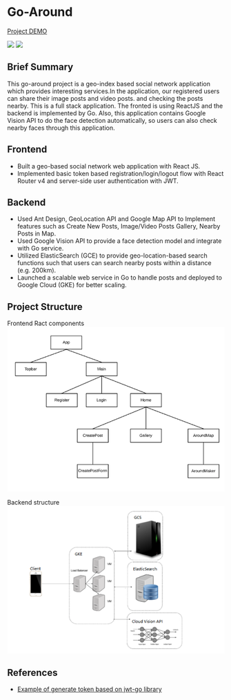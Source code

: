 # Go-Around

[Project DEMO](https://recordit.co/5yJRqMo8pb)

![](go-around.gif)
![](go-around2.gif)

## Brief Summary

This go-around project is a geo-index based social network application which provides interesting services.In the application, our registered users can share their image posts and video posts. and checking the posts nearby. This is a  full stack application. The fronted is  using ReactJS and the backend is implemented by Go. Also, this application contains Google Vision API to do the face detection automatically, so users can also check nearby faces through this application.

## Frontend

* Built a geo-based social network web application with React JS.
* Implemented basic token based registration/login/logout flow with React Router v4 and server-side user authentication with JWT.

## Backend
* Used Ant Design, GeoLocation API and Google Map API to Implement features such as Create New Posts, Image/Video Posts Gallery, Nearby Posts in Map.
* Used Google Vision API to provide a face detection model and integrate with Go service.
* Utilized ElasticSearch (GCE) to provide geo-location-based search functions such that users can search nearby posts within a distance (e.g. 200km).
* Launched a scalable web service in Go to handle posts and deployed to Google Cloud (GKE) for better scaling.


## Project Structure

Frontend Ract components
![](/pics/frontend-structure.png)

Backend structure
![](structure.png)


## References

* [Example of generate token based on jwt-go library](https://godoc.org/github.com/dgrijalva/jwt-go#example-New--Hmac)
